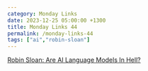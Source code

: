 ```yaml
---
category: Monday Links
date: 2023-12-25 05:00:00 +1300
title: Monday Links 44
permalink: /monday-links-44
tags: ["ai","robin-sloan"]
---
```


[Robin Sloan: Are AI Language Models In Hell?](https://www.robinsloan.com/lab/language-models-hell/#hell)